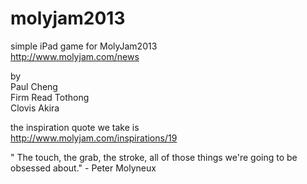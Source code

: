 molyjam2013
===========

simple iPad game for MolyJam2013  
http://www.molyjam.com/news  
  
by   
Paul Cheng  
Firm Read Tothong  
Clovis Akira  
  
the inspiration quote we take is  
http://www.molyjam.com/inspirations/19  

" The touch, the grab, the stroke, all of those things we're going to be obsessed about." - Peter Molyneux

